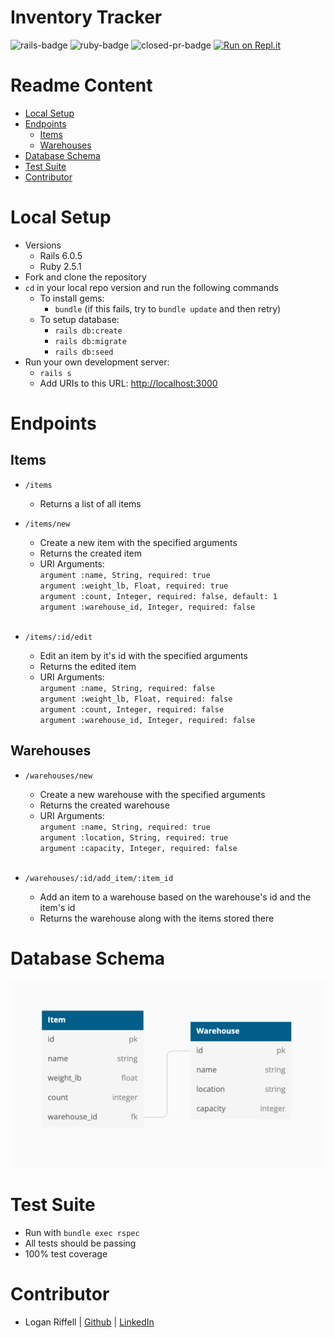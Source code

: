 # Inventory Tracker

![rails-badge](https://img.shields.io/badge/Rails-6.0.5-informational?style=flat-square) 
![ruby-badge](https://img.shields.io/badge/Ruby-2.5.1-informational?style=flat-square) ![closed-pr-badge](https://img.shields.io/github/issues-pr-closed-raw/lkriffell/inventory_tracker?style=flat-square)
[![Run on Repl.it](https://repl.it/badge/github/lkriffell/inventory_tracker)](https://repl.it/github/lkriffell/inventory_tracker)

# Readme Content
- [Local Setup](#local-setup)
- [Endpoints](#endpoints)
  - [Items](#items)
  - [Warehouses](#warehouses)
- [Database Schema](#database-schema)
- [Test Suite](#test-suite)
- [Contributor](#contributor)

# Local Setup
- Versions
  - Rails 6.0.5
  - Ruby 2.5.1
- Fork and clone the repository
- `cd` in your local repo version and run the following commands
  - To install gems:
    -  `bundle` (if this fails, try to `bundle update` and then retry)
  - To setup database:
    - `rails db:create`
    - `rails db:migrate`
    - `rails db:seed`
- Run your own development server:
  - `rails s`
  - Add URIs to this URL: [http://localhost:3000](http://localhost:3000)

# Endpoints 
## Items
  - `/items`
    - Returns a list of all items
    
  - `/items/new`
    - Create a new item with the specified arguments
    - Returns the created item
    - URI Arguments: <br>
          `argument :name, String, required: true`<br>
          `argument :weight_lb, Float, required: true`<br>
          `argument :count, Integer, required: false, default: 1`<br>
          `argument :warehouse_id, Integer, required: false`<br>
          <br>

  - `/items/:id/edit`
    - Edit an item by it's id with the specified arguments
    - Returns the edited item
    - URI Arguments: <br>
          `argument :name, String, required: false`<br>
          `argument :weight_lb, Float, required: false`<br>
          `argument :count, Integer, required: false`<br>
          `argument :warehouse_id, Integer, required: false`<br>

## Warehouses
  - `/warehouses/new`
    - Create a new warehouse with the specified arguments
    - Returns the created warehouse
    - URI Arguments: <br>
          `argument :name, String, required: true`<br>
          `argument :location, String, required: true`<br>
          `argument :capacity, Integer, required: false`<br>
          <br>

  - `/warehouses/:id/add_item/:item_id`
    - Add an item to a warehouse based on the warehouse's id and the item's id 
    - Returns the warehouse along with the items stored there

# Database Schema
<img src="app/assets/images/db_diagram.png" alt="diagram" max-width="100"><br>

# Test Suite
- Run with `bundle exec rspec`
- All tests should be passing
- 100% test coverage

# Contributor
- Logan Riffell |  [Github](https://github.com/lkriffell)  |  [LinkedIn](https://www.linkedin.com/in/logan-riffell/)
